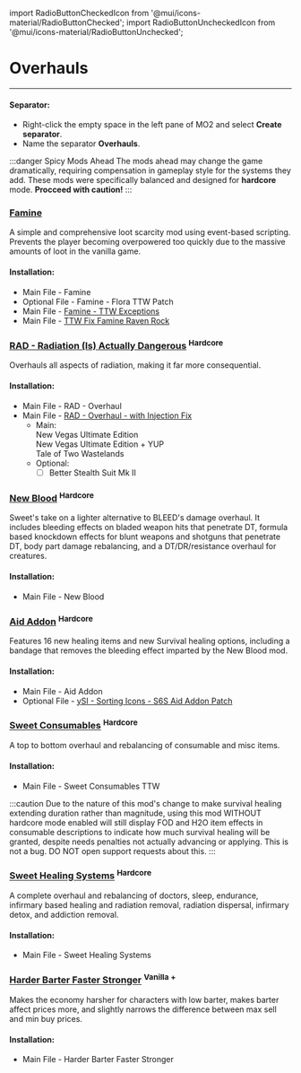 ﻿import RadioButtonCheckedIcon from '@mui/icons-material/RadioButtonChecked';
import RadioButtonUncheckedIcon from '@mui/icons-material/RadioButtonUnchecked';

# Overhauls 

---

#### Separator:

- Right-click the empty space in the left pane of MO2 and select **Create separator**.
- Name the separator **Overhauls**.

:::danger Spicy Mods Ahead
The mods ahead may change the game dramatically, requiring compensation in gameplay style for the systems they add. These mods were specifically balanced and designed for **hardcore** mode. **Procceed with caution!**
:::

### [Famine](https://www.nexusmods.com/newvegas/mods/74985)

A simple and comprehensive loot scarcity mod using event-based scripting. Prevents the player becoming overpowered too quickly due to the massive amounts of loot in the vanilla game.

#### Installation:

- Main File - Famine
- Optional File - Famine - Flora TTW Patch
- Main File - [Famine - TTW Exceptions](https://www.nexusmods.com/newvegas/mods/83127)
- Main File - [TTW Fix Famine Raven Rock](https://www.nexusmods.com/newvegas/mods/81011)

### [RAD - Radiation (Is) Actually Dangerous](https://www.nexusmods.com/newvegas/mods/71541) <sup>Hardcore</sup>

Overhauls all aspects of radiation, making it far more consequential.

#### Installation:

- Main File - RAD - Overhaul
- Main File - [RAD - Overhaul - with Injection Fix](https://www.nexusmods.com/newvegas/mods/78077)
  - Main:<br/>
    <RadioButtonUncheckedIcon fontSize="small" /> New Vegas Ultimate Edition<br/>
    <RadioButtonUncheckedIcon fontSize="small" /> New Vegas Ultimate Edition + YUP<br/>
    <RadioButtonCheckedIcon fontSize="small" /> Tale of Two Wastelands<br/>
  - Optional:
    - [ ] Better Stealth Suit Mk II

### [New Blood](https://www.nexusmods.com/newvegas/mods/75666) <sup>Hardcore</sup>

Sweet's take on a lighter alternative to BLEED's damage overhaul. It includes bleeding effects on bladed weapon hits that penetrate DT, formula based knockdown effects for blunt weapons and shotguns that penetrate DT, body part damage rebalancing, and a DT/DR/resistance overhaul for creatures.

#### Installation:

- Main File - New Blood

### [Aid Addon](https://www.nexusmods.com/newvegas/mods/74379) <sup>Hardcore</sup>

Features 16 new healing items and new Survival healing options, including a bandage that removes the bleeding effect imparted by the New Blood mod.

#### Installation:

- Main File - Aid Addon
- Optional File - [ySI - Sorting Icons - S6S Aid Addon Patch](https://www.nexusmods.com/newvegas/mods/74358)

### [Sweet Consumables](https://www.nexusmods.com/newvegas/mods/73437) <sup>Hardcore</sup>

A top to bottom overhaul and rebalancing of consumable and misc items.

#### Installation:

- Main File - Sweet Consumables TTW

:::caution
Due to the nature of this mod's change to make survival healing extending duration rather than magnitude, using this mod WITHOUT hardcore mode enabled will still display FOD and H2O item effects in consumable descriptions to indicate how much survival healing will be granted, despite needs penalties not actually advancing or applying. This is not a bug. DO NOT open support requests about this.
:::

### [Sweet Healing Systems](https://www.nexusmods.com/newvegas/mods/83473) <sup>Hardcore</sup>

A complete overhaul and rebalancing of doctors, sleep, endurance, infirmary based healing and radiation removal, radiation dispersal, infirmary detox, and addiction removal.

#### Installation:

- Main File - Sweet Healing Systems

### [Harder Barter Faster Stronger](https://www.nexusmods.com/newvegas/mods/80360) <sup>Vanilla +</sup>

Makes the economy harsher for characters with low barter, makes barter affect prices more, and slightly narrows the difference between max sell and min buy prices.

#### Installation:

- Main File - Harder Barter Faster Stronger
